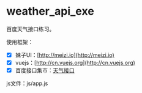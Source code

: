 # weather_api_exe

百度天气接口练习。

使用框架：

- [x] 妹子UI：[http://meizi.io](http://meizi.io)
- [x] vuejs：[http://cn.vuejs.org](http://cn.vuejs.org)
- [x] 百度接口集市：[天气接口](http://apistore.baidu.com/apiworks/servicedetail/112.html)

js文件：js/app.js

